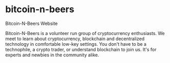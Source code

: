 # bitcoin-n-beers
Bitcoin-N-Beers Website

Bitcoin-N-Beers is a volunteer run group of cryptocurrency enthusiasts. We meet to learn about cryptocurrency, blockchain and decentralized technology in comfortable low-key settings. You don't have to be a technophile, a crypto trader, or understand blockchain to join us. It's for experts and newbies in the community alike.
